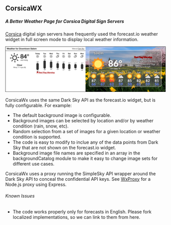 ## CorsicaWX
##### A Better Weather Page for Corsica Digital Sign Servers 

[Corsica](https://github.com/mozilla/corsica-cli) digital sign servers have frequently used the forecast.io weather widget in full screen mode to display local weather information.  

![Sample Images](https://raw.githubusercontent.com/RAMilewski/CorsicaWx/master/graphics/images/CorsicaWxSample.png)



CorsicaWx uses the same Dark Sky API as the forecast.io widget, but is fully configurable.  For example:

  * The default background image is configurable.
  * Background images can be selected by location and/or by weather condition (rain, snow, etc).
  * Random selection from a set of images for a given location or weather condition is supported.
  * The code is easy to modify to inclue any of the data points from Dark Sky that are not shown on the forecast.io widget.
  * Background image file names are specified in an array in the backgroundCatalog module to make it easy to change image sets for different use cases.

CorsicaWx uses a proxy running the SimpleSky API wrapper around the Dark Sky API to conceal the confidential API keys.   See [WxProxy](https://github.com/RAMilewski/WxProxy) for a Node.js proxy using Express. 

###### Known Issues
  * The code works properly only for forecasts in English. Please fork localized implementations, so we can link to them from here.
    


  







